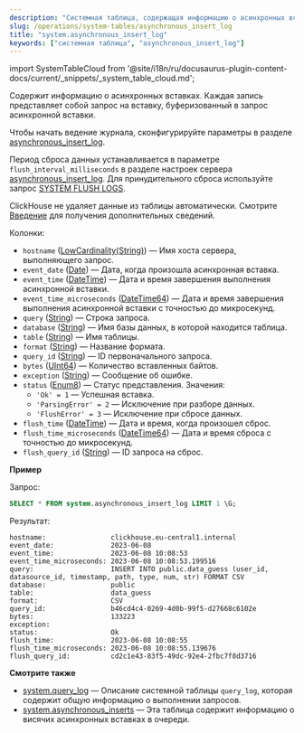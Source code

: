 ```yaml
---
description: "Системная таблица, содержащая информацию о асинхронных вставках. Каждая запись представляет собой запрос на вставку, буферизованный в запрос асинхронной вставки."
slug: /operations/system-tables/asynchronous_insert_log
title: "system.asynchronous_insert_log"
keywords: ["системная таблица", "asynchronous_insert_log"]
---
```

import SystemTableCloud from '@site/i18n/ru/docusaurus-plugin-content-docs/current/_snippets/_system_table_cloud.md';

<SystemTableCloud/>

Содержит информацию о асинхронных вставках. Каждая запись представляет собой запрос на вставку, буферизованный в запрос асинхронной вставки.

Чтобы начать ведение журнала, сконфигурируйте параметры в разделе [asynchronous_insert_log](../../operations/server-configuration-parameters/settings.md#asynchronous_insert_log).

Период сброса данных устанавливается в параметре `flush_interval_milliseconds` в разделе настроек сервера [asynchronous_insert_log](../../operations/server-configuration-parameters/settings.md#asynchronous_insert_log). Для принудительного сброса используйте запрос [SYSTEM FLUSH LOGS](/sql-reference/statements/system#flush-logs).

ClickHouse не удаляет данные из таблицы автоматически. Смотрите [Введение](/operations/system-tables/overview#system-tables-introduction) для получения дополнительных сведений.

Колонки:

- `hostname` ([LowCardinality(String)](../../sql-reference/data-types/string.md)) — Имя хоста сервера, выполняющего запрос.
- `event_date` ([Date](../../sql-reference/data-types/date.md)) — Дата, когда произошла асинхронная вставка.
- `event_time` ([DateTime](../../sql-reference/data-types/datetime.md)) — Дата и время завершения выполнения асинхронной вставки.
- `event_time_microseconds` ([DateTime64](../../sql-reference/data-types/datetime64.md)) — Дата и время завершения выполнения асинхронной вставки с точностью до микросекунд.
- `query` ([String](../../sql-reference/data-types/string.md)) — Строка запроса.
- `database` ([String](../../sql-reference/data-types/string.md)) — Имя базы данных, в которой находится таблица.
- `table` ([String](../../sql-reference/data-types/string.md)) — Имя таблицы.
- `format` ([String](/sql-reference/data-types/string.md)) — Название формата.
- `query_id` ([String](../../sql-reference/data-types/string.md)) — ID первоначального запроса.
- `bytes` ([UInt64](/sql-reference/data-types/int-uint#integer-ranges)) — Количество вставленных байтов.
- `exception` ([String](../../sql-reference/data-types/string.md)) — Сообщение об ошибке.
- `status` ([Enum8](../../sql-reference/data-types/enum.md)) — Статус представления. Значения:
    - `'Ok' = 1` — Успешная вставка.
    - `'ParsingError' = 2` — Исключение при разборе данных.
    - `'FlushError' = 3` — Исключение при сбросе данных.
- `flush_time` ([DateTime](../../sql-reference/data-types/datetime.md)) — Дата и время, когда произошел сброс.
- `flush_time_microseconds` ([DateTime64](../../sql-reference/data-types/datetime64.md)) — Дата и время сброса с точностью до микросекунд.
- `flush_query_id` ([String](../../sql-reference/data-types/string.md)) — ID запроса на сброс.

**Пример**

Запрос:

``` sql
SELECT * FROM system.asynchronous_insert_log LIMIT 1 \G;
```

Результат:

``` text
hostname:                clickhouse.eu-central1.internal
event_date:              2023-06-08
event_time:              2023-06-08 10:08:53
event_time_microseconds: 2023-06-08 10:08:53.199516
query:                   INSERT INTO public.data_guess (user_id, datasource_id, timestamp, path, type, num, str) FORMAT CSV
database:                public
table:                   data_guess
format:                  CSV
query_id:                b46cd4c4-0269-4d0b-99f5-d27668c6102e
bytes:                   133223
exception:
status:                  Ok
flush_time:              2023-06-08 10:08:55
flush_time_microseconds: 2023-06-08 10:08:55.139676
flush_query_id:          cd2c1e43-83f5-49dc-92e4-2fbc7f8d3716
```

**Смотрите также**

- [system.query_log](../../operations/system-tables/query_log) — Описание системной таблицы `query_log`, которая содержит общую информацию о выполнении запросов.
- [system.asynchronous_inserts](/operations/system-tables/asynchronous_inserts) — Эта таблица содержит информацию о висячих асинхронных вставках в очереди.
